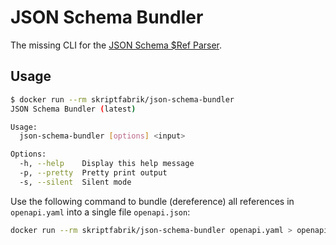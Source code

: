 # JSON Schema Bundler

The missing CLI for the [JSON Schema $Ref Parser](https://github.com/APIDevTools/json-schema-ref-parser).

## Usage

```bash
$ docker run --rm skriptfabrik/json-schema-bundler                      
JSON Schema Bundler (latest)

Usage:
  json-schema-bundler [options] <input>

Options:
  -h, --help    Display this help message
  -p, --pretty  Pretty print output
  -s, --silent  Silent mode
```

Use the following command to bundle (dereference) all references in `openapi.yaml` into a single file `openapi.json`:

```bash
docker run --rm skriptfabrik/json-schema-bundler openapi.yaml > openapi.json
```
